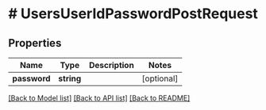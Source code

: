 # # UsersUserIdPasswordPostRequest

## Properties

Name | Type | Description | Notes
------------ | ------------- | ------------- | -------------
**password** | **string** |  | [optional]

[[Back to Model list]](../../README.md#models) [[Back to API list]](../../README.md#endpoints) [[Back to README]](../../README.md)
